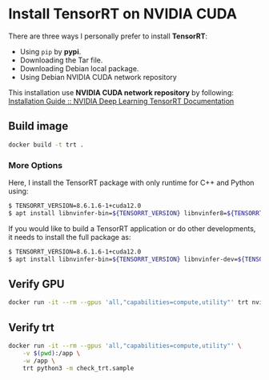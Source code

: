# Install TensorRT on NVIDIA CUDA

There are three ways I personally prefer to install **TensorRT**:
- Using `pip` by **pypi**.
- Downloading the Tar file.
- Downloading Debian local package.
- Using Debian NVIDIA CUDA network repository

This installation use **NVIDIA CUDA network repository** by following:
[Installation Guide :: NVIDIA Deep Learning TensorRT Documentation](https://docs.nvidia.com/deeplearning/tensorrt/install-guide/index.html#maclearn-net-repo-install)

## Build image

```sh
docker build -t trt .
```

### More Options

Here, I install the TensorRT package with only runtime for C++ and Python using:

```sh
$ TENSORRT_VERSION=8.6.1.6-1+cuda12.0
$ apt install libnvinfer-bin=${TENSORRT_VERSION} libnvinfer8=${TENSORRT_VERSION} libnvinfer-plugin8=${TENSORRT_VERSION} libnvonnxparsers8=${TENSORRT_VERSION} onnx-graphsurgeon=${TENSORRT_VERSION} python3-libnvinfer=${TENSORRT_VERSION}
```

If you would like to build a TensorRT application or do other developments, it needs to install the full package as:

```sh
$ TENSORRT_VERSION=8.6.1.6-1+cuda12.0
$ apt install libnvinfer-bin=${TENSORRT_VERSION} libnvinfer-dev=${TENSORRT_VERSION} libnvinfer-dispatch-dev=${TENSORRT_VERSION} libnvinfer-dispatch8=${TENSORRT_VERSION} libnvinfer-headers-dev=${TENSORRT_VERSION} libnvinfer-headers-plugin-dev=${TENSORRT_VERSION} libnvinfer-lean-dev=${TENSORRT_VERSION} libnvinfer-lean8=${TENSORRT_VERSION} libnvinfer-plugin-dev=${TENSORRT_VERSION} libnvinfer-plugin8=${TENSORRT_VERSION} libnvinfer-samples=${TENSORRT_VERSION} libnvinfer-vc-plugin-dev=${TENSORRT_VERSION} libnvinfer-vc-plugin8=${TENSORRT_VERSION} libnvinfer8=${TENSORRT_VERSION} libnvonnxparsers-dev=${TENSORRT_VERSION} libnvonnxparsers8=${TENSORRT_VERSION} onnx-graphsurgeon=${TENSORRT_VERSION} python3-libnvinfer-dev=${TENSORRT_VERSION} python3-libnvinfer-dispatch=${TENSORRT_VERSION} python3-libnvinfer-lean=${TENSORRT_VERSION} python3-libnvinfer=${TENSORRT_VERSION} tensorrt-dev=${TENSORRT_VERSION} tensorrt-libs=${TENSORRT_VERSION} tensorrt=${TENSORRT_VERSION}
```

## Verify GPU

```sh
docker run -it --rm --gpus 'all,"capabilities=compute,utility"' trt nvidia-smi
```

## Verify trt

```sh
docker run -it --rm --gpus 'all,"capabilities=compute,utility"' \
    -v $(pwd):/app \
    -w /app \
    trt python3 -m check_trt.sample
```